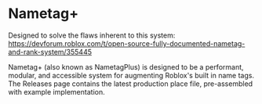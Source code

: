 # Nametag+
Designed to solve the flaws inherent to this system:
https://devforum.roblox.com/t/open-source-fully-documented-nametag-and-rank-system/355445

Nametag+ (also known as NametagPlus) is designed to be a performant, modular, and accessible system for augmenting Roblox's built in name tags. The Releases page contains the latest production place file, pre-assembled with example implementation.
